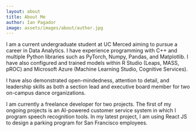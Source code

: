 ```yaml
---
layout: about
title: About Me
author: Ian Pagador
image: assets/images/about/author.jpg
---
```


I am a current undergraduate student at UC Merced aiming to pursue a career in Data Analytics. I have experience programming with C++ and multiple Python libraries such as PyTorch, Numpy, Pandas, and Matplotlib. I have also configured and trained models within R Studio (Leaps, MASS, pROC) and Microsoft Azure (Machine Learning Studio, Cognitive Services). 

I have also demonstrated open-mindedness, attention to detail, and leadership skills as both a section lead and executive board member for two on-campus dance organizations.

I am currently a freelance developer for two projects. The first of my ongoing projects is an AI-powered customer service system in which I program speech recognition tools. In my latest project, I am using React JS to design a parking program for San Francisco employees.